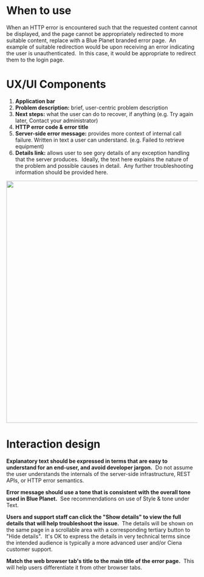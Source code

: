 # When to use

When an HTTP error is encountered such that the requested content cannot be displayed, and the page cannot be appropriately redirected to more suitable content, replace with a Blue Planet branded error page.  An example of suitable redirection would be upon receiving an error indicating the user is unauthenticated.  In this case, it would be appropriate to redirect them to the login page. 

# UX/UI Components

1.  **Application bar**
2.  **Problem description:** brief, user-centric problem description
3.  **Next steps:** what the user can do to recover, if anything (e.g. Try again later, Contact your administrator)
4.  **HTTP error code & error title**
5.  **Server-side error message:** provides more context of internal call failure. Written in text a user can understand. (e.g. Failed to retrieve equipment)
6.  **Details link:** allows user to see gory details of any exception handling that the server produces.  Ideally, the text here explains the nature of the problem and possible causes in detail.  Any further troubleshooting information should be provided here.

<span class="confluence-embedded-file-wrapper confluence-embedded-manual-size"><img src="assets/images/169240855/176934502.png" class="confluence-embedded-image confluence-content-image-border" width="850" height="637" /></span>

# Interaction design

**Explanatory text should be expressed in terms that are easy to understand for an end-user, and avoid developer jargon.**  Do not assume the user understands the internals of the server-side infrastructure, REST APIs, or HTTP error semantics.

**Error message should use a tone that is consistent with the overall tone used in Blue Planet.**  See recommendations on use of Style & tone under Text.


**Users and support staff can click the "Show details" to view the full details that will help troubleshoot the issue.**  The details will be shown on the same page in a scrollable area with a corresponding tertiary button to "Hide details".  It's OK to express the details in very technical terms since the intended audience is typically a more advanced user and/or Ciena customer support.

**Match the web browser tab's title to the main title of the error page.**  This will help users differentiate it from other browser tabs.
